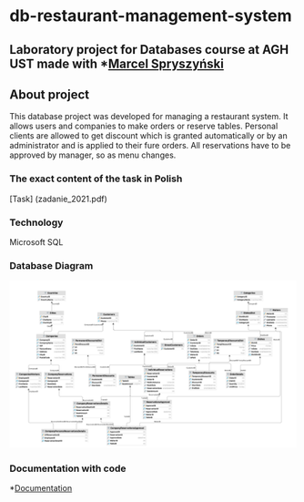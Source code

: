 # db-restaurant-management-system
## Laboratory project for Databases course at AGH UST made with *[Marcel Spryszyński](https://github.com/MSpryszynski)

## About project
This database project was developed for managing a restaurant system. It allows users and companies to make orders or reserve tables. Personal clients are allowed to get discount which is granted automatically or by an administrator and is applied to their fure orders. All reservations have to be approved by manager, so as menu changes.

### The exact content of the task in Polish
[Task] (zadanie_2021.pdf)

### Technology
Microsoft SQL 

### Database Diagram
<img src="RestaurantManagementSystemDiagram.png">

### Documentation with code 
*[Documentation](BazyDanychProjekt.pdf)
